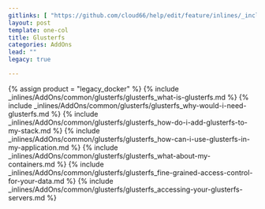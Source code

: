 ```yaml
---
gitlinks: [ "https://github.com/cloud66/help/edit/feature/inlines/_includes/_inlines/AddOns/common/glusterfs/glusterfs_what-is-glusterfs.md", "https://github.com/cloud66/help/edit/feature/inlines/_includes/_inlines/AddOns/common/glusterfs/glusterfs_why-would-i-need-glusterfs.md", "https://github.com/cloud66/help/edit/feature/inlines/_includes/_inlines/AddOns/common/glusterfs/glusterfs_how-do-i-add-glusterfs-to-my-stack.md", "https://github.com/cloud66/help/edit/feature/inlines/_includes/_inlines/AddOns/common/glusterfs/glusterfs_how-can-i-use-glusterfs-in-my-application.md", "https://github.com/cloud66/help/edit/feature/inlines/_includes/_inlines/AddOns/common/glusterfs/glusterfs_what-about-my-containers.md", "https://github.com/cloud66/help/edit/feature/inlines/_includes/_inlines/AddOns/common/glusterfs/glusterfs_fine-grained-access-control-for-your-data.md", "https://github.com/cloud66/help/edit/feature/inlines/_includes/_inlines/AddOns/common/glusterfs/glusterfs_accessing-your-glusterfs-servers.md" ]
layout: post
template: one-col
title: Glusterfs
categories: AddOns
lead: ""
legacy: true

---
```

{% assign product = "legacy_docker" %}
{% include _inlines/AddOns/common/glusterfs/glusterfs_what-is-glusterfs.md %}
{% include _inlines/AddOns/common/glusterfs/glusterfs_why-would-i-need-glusterfs.md %}
{% include _inlines/AddOns/common/glusterfs/glusterfs_how-do-i-add-glusterfs-to-my-stack.md %}
{% include _inlines/AddOns/common/glusterfs/glusterfs_how-can-i-use-glusterfs-in-my-application.md %}
{% include _inlines/AddOns/common/glusterfs/glusterfs_what-about-my-containers.md %}
{% include _inlines/AddOns/common/glusterfs/glusterfs_fine-grained-access-control-for-your-data.md %}
{% include _inlines/AddOns/common/glusterfs/glusterfs_accessing-your-glusterfs-servers.md %}
